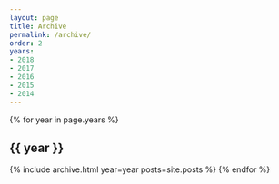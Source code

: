 ```yaml
---
layout: page
title: Archive
permalink: /archive/
order: 2
years:
- 2018
- 2017
- 2016
- 2015
- 2014
---
```


{% for year in page.years %}
## {{ year }}
  {% include archive.html year=year posts=site.posts %}
{% endfor %}

